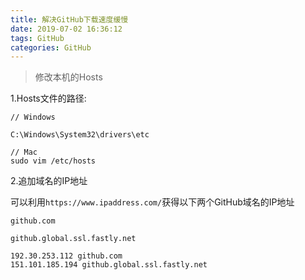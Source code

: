 ```yaml
---
title: 解决GitHub下载速度缓慢
date: 2019-07-02 16:36:12
tags: GitHub
categories: GitHub
---
```


> 修改本机的Hosts

<!-- more -->

1.Hosts文件的路径:

```path
// Windows

C:\Windows\System32\drivers\etc

// Mac
sudo vim /etc/hosts
```

2.追加域名的IP地址

可以利用`https://www.ipaddress.com/`获得以下两个GitHub域名的IP地址

`github.com`  

`github.global.ssl.fastly.net`

```n
192.30.253.112 github.com
151.101.185.194 github.global.ssl.fastly.net
```
